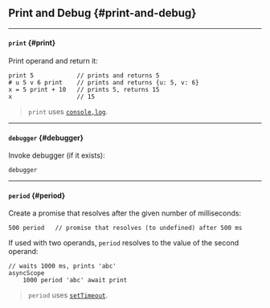 ## Print and Debug {#print-and-debug}

---

#### `print` {#print}

Print operand and return it:

```
print 5            // prints and returns 5
# u 5 v 6 print    // prints and returns {u: 5, v: 6}
x = 5 print + 10   // prints 5, returns 15
x                  // 15
```

> `print` uses [`console,log`](https://developer.mozilla.org/en-US/docs/Web/API/Console/log).

---

#### `debugger` {#debugger}

Invoke debugger (if it exists):

```
debugger
```

---

#### `period` {#period}

Create a promise that resolves after the given number of milliseconds:

```
500 period   // promise that resolves (to undefined) after 500 ms
```

If used with two operands, `period` resolves to the value of the second operand:

```
// waits 1000 ms, prints 'abc'
asyncScope
    1000 period 'abc' await print
```

> `period` uses [`setTimeout`](https://developer.mozilla.org/en-US/docs/Web/API/WindowOrWorkerGlobalScope/setTimeout).